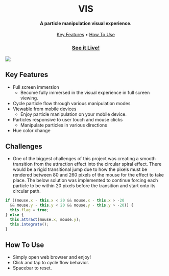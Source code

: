 <h1 align="center">VIS</h1>
<h4 align="center">A particle manipulation visual experience.</h4>

<p align="center">
  <a href="#key-features">Key Features</a> •
  <a href="#how-to-use">How To Use</a>
</p>



<h3 align="center"><a href="https://github.com/laujonat/VIS">See it Live!</a></h3>
<img src="https://i.imgur.com/UeszUvm.png"/>




## Key Features

* Full screen immersion
  - Become fully immersed in the visual experience in full screen viewing.
* Cycle particle flow through various manipulation modes
* Viewable from mobile devices
  - Enjoy particle manipulation on your mobile device.
* Particles responsive to user touch and mouse clicks
  - Manipulate particles in various directions
* Hue color change

## Challenges

* One of the biggest challenges of this project was creating a smooth transition from the attraction effect into the circular spiral effect.  There would be a rigid transitional jump due to how the pixels must be rendered between 80 and 260 pixels of the mouse for the effect to take place. The below solution was implemented to continue forcing each particle to be within 20 pixels before the transition and start onto its circular path. 

```JavaScript
if ((mouse.x - this.x < 20 && mouse.x - this.x > -20
  && mouse.y - this.y < 20 && mouse.y - this.y > -20)) {
  this.flag = true;
} else {
  this.attract(mouse.x, mouse.y);
  this.integrate();
}
```


## How To Use

* Simply open web browser and enjoy!
* Click and tap to cycle flow behavior.
* Spacebar to reset.
